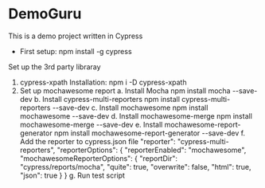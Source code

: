 # DemoGuru
This is a demo project written in Cypress

- First setup:
  npm install -g cypress

Set up the 3rd party libraray
 1. cypress-xpath
 Installation:
    npm i -D cypress-xpath
2. Set up mochawesome report
  a. Install Mocha
    npm install mocha --save-dev
  b. Install cypress-multi-reporters
    npm install cypress-multi-reporters --save-dev
  c. Install mochawesome
    npm install mochawesome --save-dev
  d. Install mochawesome-merge
    npm install mochawesome-merge --save-dev
  e. Install mochawesome-report-generator
    npm install mochawesome-report-generator --save-dev
  f. Add the reporter to cypress.json file
  "reporter": "cypress-multi-reporters",
    "reporterOptions": {
        "reporterEnabled": "mochawesome",
        "mochawesomeReporterOptions": {
            "reportDir": "cypress/reports/mocha",
            "quite": true,
            "overwrite": false,
            "html": true,
            "json": true
        }
    }
  g. Run test script